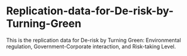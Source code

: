 # Replication-data-for-De-risk-by-Turning-Green
This is the replication data for De-risk by Turning Green: Environmental regulation, Government-Corporate interaction, and Risk-taking Level.
